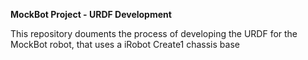 **MockBot Project - URDF Development**

This repository douments the process of developing the URDF for the MockBot robot, that uses a iRobot Create1 chassis base
